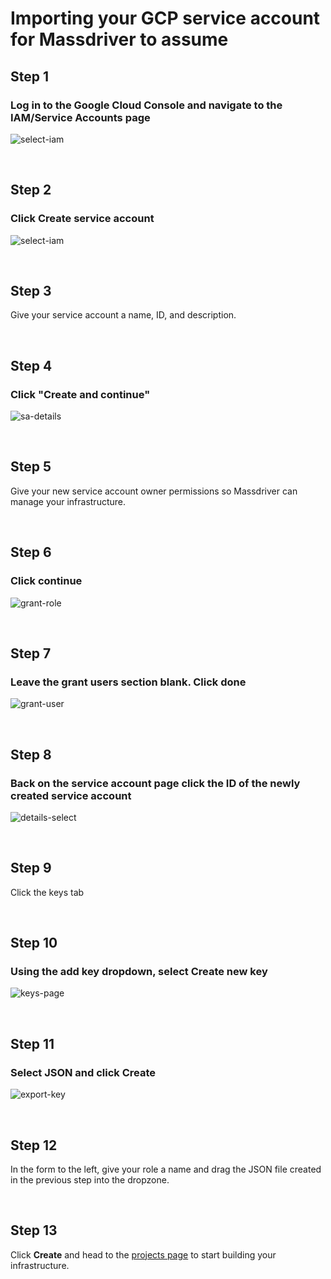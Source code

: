 
# Importing your GCP service account for Massdriver to assume

## Step 1

### Log in to the Google Cloud Console and navigate to the IAM/Service Accounts page

![select-iam](/iam.png)

&nbsp;

## Step 2

### Click Create service account

![select-iam](/create-service-account.png)

&nbsp;

## Step 3

 Give your service account a name, ID, and description.

&nbsp;

## Step 4

### Click "Create and continue"

![sa-details](/sa-details.png)

&nbsp;

## Step 5

Give your new service account owner permissions so Massdriver can manage your infrastructure.

&nbsp;

## Step 6

### Click continue

![grant-role](/grant-role.png)

&nbsp;

## Step 7

### Leave the grant users section blank. Click done

![grant-user](/grant-user.png)

&nbsp;

## Step 8

### Back on the service account page click the ID of the newly created service account

![details-select](/details-select.png)

&nbsp;

## Step 9

Click the keys tab

&nbsp;

## Step 10

### Using the add key dropdown, select Create new key

![keys-page](/keys-page.png)

&nbsp;

## Step 11

### Select JSON and click Create

![export-key](/export-key.png)

&nbsp;

## Step 12

In the form to the left, give your role a name and drag the JSON file created in the previous step into the dropzone.

&nbsp;

## Step 13

Click **Create** and head to the [projects page](/projects) to start building your infrastructure.
